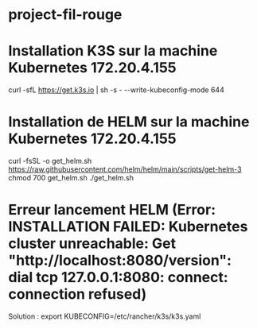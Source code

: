 # project-fil-rouge

# Installation K3S sur la machine Kubernetes 172.20.4.155
curl -sfL https://get.k3s.io | sh -s - --write-kubeconfig-mode 644

# Installation de HELM sur la machine Kubernetes 172.20.4.155
curl -fsSL -o get_helm.sh https://raw.githubusercontent.com/helm/helm/main/scripts/get-helm-3
chmod 700 get_helm.sh
./get_helm.sh


# Erreur lancement HELM (Error: INSTALLATION FAILED: Kubernetes cluster unreachable: Get "http://localhost:8080/version": dial tcp 127.0.0.1:8080: connect: connection refused)
Solution : export KUBECONFIG=/etc/rancher/k3s/k3s.yaml